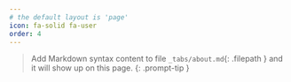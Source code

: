 ```yaml
---
# the default layout is 'page'
icon: fa-solid fa-user
order: 4
---
```


> Add Markdown syntax content to file `_tabs/about.md`{: .filepath } and it will show up on this page.
{: .prompt-tip }
